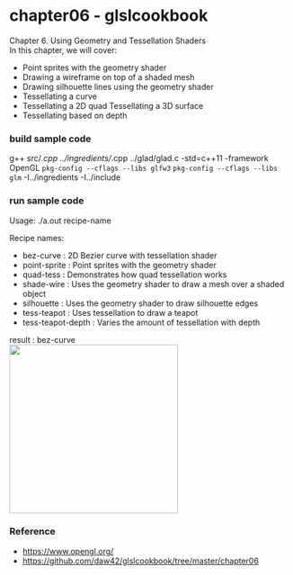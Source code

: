 chapter06 - glslcookbook
===============

Chapter 6. Using Geometry and Tessellation Shaders  <br/>
In this chapter, we will cover:  <br/>
- Point sprites with the geometry shader 
- Drawing a wireframe on top of a shaded mesh 
- Drawing silhouette lines using the geometry shader 
- Tessellating a curve 
- Tessellating a 2D quad Tessellating a 3D surface 
- Tessellating based on depth


### build sample code
g++ src/*.cpp  ../ingredients/*.cpp ../glad/glad.c  -std=c++11  -framework OpenGL `pkg-config --cflags --libs glfw3` `pkg-config --cflags --libs glm` -I../ingredients -I../include <br/>

### run sample code
Usage: ./a.out recipe-name <br/>

Recipe names:  <br/>
- bez-curve : 2D Bezier curve with tessellation shader <br/>
- point-sprite : Point sprites with the geometry shader <br/>
- quad-tess : Demonstrates how quad tessellation works <br/>
- shade-wire : Uses the geometry shader to draw a mesh over a shaded object <br/>
- silhouette : Uses the geometry shader to draw silhouette edges <br/>
- tess-teapot : Uses tessellation to draw a teapot <br/>
- tess-teapot-depth : Varies the amount of tessellation with depth <br/>

result : bez-curve <br/>
<image src="https://raw.githubusercontent.com/ohwada/MAC_OpenGL_SL_Cookbook/master/chapter06/result/screenshot_bez_curve.png" width="300" /><br/>


### Reference <br/>
- https://www.opengl.org/
- https://github.com/daw42/glslcookbook/tree/master/chapter06

